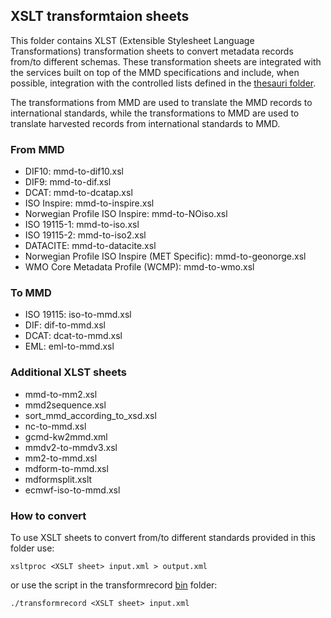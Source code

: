 ##  XSLT transformtaion sheets

This folder contains XLST (Extensible Stylesheet Language Transformations) transformation sheets to convert metadata records from/to different schemas.
These transformation sheets are integrated with the services built on top of the MMD specifications and include, when possible, integration with the controlled lists
defined in the [thesauri folder](../thesauri/).

The transformations from MMD are used to translate the MMD records to international standards, while the transformations to MMD are used to translate harvested records
from international standards to MMD.

### From MMD

- DIF10: mmd-to-dif10.xsl
- DIF9: mmd-to-dif.xsl
- DCAT: mmd-to-dcatap.xsl
- ISO Inspire: mmd-to-inspire.xsl
- Norwegian Profile ISO Inspire: mmd-to-NOiso.xsl
- ISO 19115-1: mmd-to-iso.xsl
- ISO 19115-2: mmd-to-iso2.xsl
- DATACITE: mmd-to-datacite.xsl
- Norwegian Profile ISO Inspire (MET Specific): mmd-to-geonorge.xsl
- WMO Core Metadata Profile (WCMP): mmd-to-wmo.xsl

### To MMD

- ISO 19115: iso-to-mmd.xsl
- DIF: dif-to-mmd.xsl
- DCAT: dcat-to-mmd.xsl
- EML: eml-to-mmd.xsl

### Additional XLST sheets

- mmd-to-mm2.xsl
- mmd2sequence.xsl
- sort_mmd_according_to_xsd.xsl
- nc-to-mmd.xsl
- gcmd-kw2mmd.xml
- mmdv2-to-mmdv3.xsl
- mm2-to-mmd.xsl
- mdform-to-mmd.xsl
- mdformsplit.xslt
- ecmwf-iso-to-mmd.xsl

### How to convert

To use XSLT sheets to convert from/to different standards provided in this folder use:

```
xsltproc <XSLT sheet> input.xml > output.xml
```

or use the script in the transformrecord [bin](../bin/) folder:

```
./transformrecord <XSLT sheet> input.xml
```